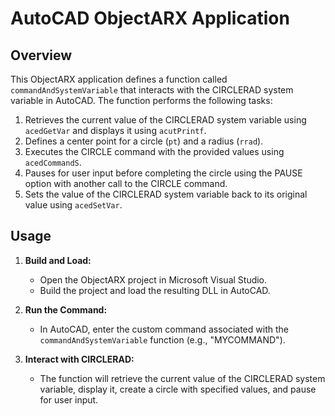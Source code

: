 # AutoCAD ObjectARX Application
 
## Overview
 
This ObjectARX application defines a function called `commandAndSystemVariable` that interacts with the CIRCLERAD system variable in AutoCAD. The function performs the following tasks:
 
1. Retrieves the current value of the CIRCLERAD system variable using `acedGetVar` and displays it using `acutPrintf`.
2. Defines a center point for a circle (`pt`) and a radius (`rrad`).
3. Executes the CIRCLE command with the provided values using `acedCommandS`.
4. Pauses for user input before completing the circle using the PAUSE option with another call to the CIRCLE command.
5. Sets the value of the CIRCLERAD system variable back to its original value using `acedSetVar`.
 
## Usage
 
1. **Build and Load:**
   - Open the ObjectARX project in Microsoft Visual Studio.
   - Build the project and load the resulting DLL in AutoCAD.
 
2. **Run the Command:**
   - In AutoCAD, enter the custom command associated with the `commandAndSystemVariable` function (e.g., "MYCOMMAND").
 
3. **Interact with CIRCLERAD:**
   - The function will retrieve the current value of the CIRCLERAD system variable, display it, create a circle with specified values, and pause for user input.